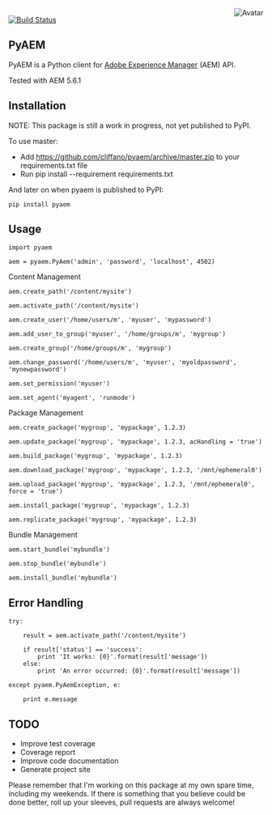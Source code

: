 <img align="right" src="https://raw.github.com/cliffano/pyaem/master/avatar.jpg" alt="Avatar"/>

[![Build Status](https://secure.travis-ci.org/cliffano/pyaem.png?branch=master)](http://travis-ci.org/cliffano/pyaem)
<br/>

PyAEM
-----

PyAEM is a Python client for [Adobe Experience Manager](http://dev.day.com/docs/en/cq/current.html) (AEM) API.

Tested with AEM 5.6.1

Installation
------------

NOTE: This package is still a work in progress, not yet published to PyPI.

To use master:

* Add https://github.com/cliffano/pyaem/archive/master.zip to your requirements.txt file
* Run pip install --requirement requirements.txt 

And later on when pyaem is published to PyPI:

    pip install pyaem

Usage
-----

    import pyaem

    aem = pyaem.PyAem('admin', 'password', 'localhost', 4502)

Content Management

    aem.create_path('/content/mysite')

    aem.activate_path('/content/mysite')

    aem.create_user('/home/users/m', 'myuser', 'mypassword')

    aem.add_user_to_group('myuser', '/home/groups/m', 'mygroup')

    aem.create_group('/home/groups/m', 'mygroup')

    aem.change_password('/home/users/m', 'myuser', 'myoldpassword', 'mynewpassword')

    aem.set_permission('myuser')

    aem.set_agent('myagent', 'runmode')

Package Management

    aem.create_package('mygroup', 'mypackage', 1.2.3)

    aem.update_package('mygroup', 'mypackage', 1.2.3, acHandling = 'true')

    aem.build_package('mygroup', 'mypackage', 1.2.3)

    aem.download_package('mygroup', 'mypackage', 1.2.3, '/mnt/ephemeral0')

    aem.upload_package('mygroup', 'mypackage', 1.2.3, '/mnt/ephemeral0', force = 'true')

    aem.install_package('mygroup', 'mypackage', 1.2.3)

    aem.replicate_package('mygroup', 'mypackage', 1.2.3)
    
Bundle Management

    aem.start_bundle('mybundle')

    aem.stop_bundle('mybundle')

    aem.install_bundle('mybundle')

Error Handling
--------------

    try:
    
        result = aem.activate_path('/content/mysite')
        
        if result['status'] == 'success':
        	print 'It works: {0}'.format(result['message'])
        else:
        	print 'An error occurred: {0}'.format(result['message'])
        	
    except pyaem.PyAemException, e:
    
        print e.message
        
TODO
----

* Improve test coverage
* Coverage report
* Improve code documentation
* Generate project site

Please remember that I'm working on this package at my own spare time, including my weekends.
If there is something that you believe could be done better, roll up your sleeves, pull requests are always welcome!
